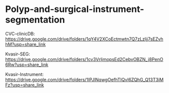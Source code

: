 # Polyp-and-surgical-instrument-segmentation
CVC-clinicDB: https://drive.google.com/drive/folders/1qY4V2XCoEctmwtn7Q7zLzljj7sEZvhhM?usp=share_link

Kvasir-SEG: https://drive.google.com/drive/folders/1cv3VrljmopsEd2CebvOBZN_j8PenO6Rw?usp=share_link

Kvasir-Instrument: https://drive.google.com/drive/folders/1IPJlNqwgOefhTIQvl6ZQhG_Q13T3iMFz?usp=share_link

